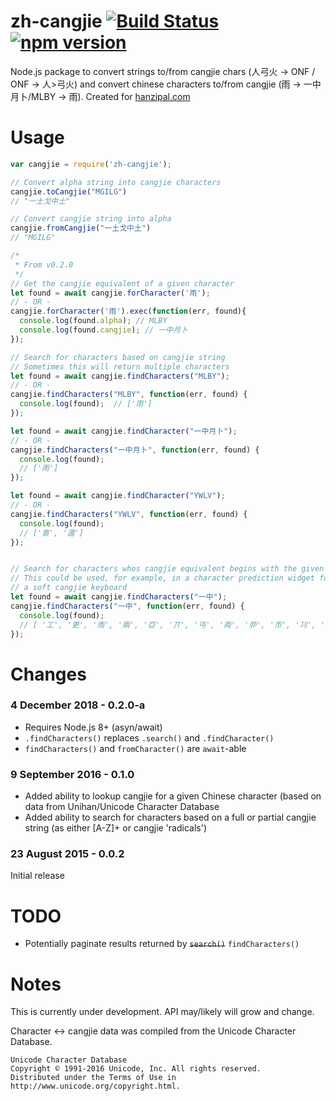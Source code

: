 # zh-cangjie [![Build Status](https://travis-ci.org/texh/zh-cangjie.svg?branch=master)](https://travis-ci.org/texh/zh-cangjie) [![npm version](https://badge.fury.io/js/zh-cangjie.svg)](https://www.npmjs.com/package/zh-cangjie)
Node.js package to convert strings to/from cangjie chars (人弓火 -> ONF / ONF -> 人>弓火) and convert chinese characters to/from cangjie (雨 -> 一中月卜/MLBY -> 雨).
Created for [hanzipal.com](https://hanzipal.com)

# Usage
````javascript
var cangjie = require('zh-cangjie');

// Convert alpha string into cangjie characters
cangjie.toCangjie("MGILG")
// "一土戈中土"

// Convert cangjie string into alpha
cangjie.fromCangjie("一土戈中土")
// "MGILG"

/*
 * From v0.2.0
 */
// Get the cangjie equivalent of a given character
let found = await cangjie.forCharacter('雨');
// - OR -
cangjie.forCharacter('雨').exec(function(err, found){
  console.log(found.alpha); // MLBY
  console.log(found.cangjie); // 一中月卜
});

// Search for characters based on cangjie string
// Sometimes this will return multiple characters
let found = await cangjie.findCharacters("MLBY");
// - OR -
cangjie.findCharacters("MLBY", function(err, found) {
  console.log(found);  // ['雨']
});

let found = await cangjie.findCharacter("一中月卜");
// - OR -
cangjie.findCharacters("一中月卜", function(err, found) {
  console.log(found);  
  // ['雨']
});

let found = await cangjie.findCharacter("YWLV");
// - OR -
cangjie.findCharacters("YWLV", function(err, found) {
  console.log(found);  
  // ['褱', '還']
});


// Search for characters whos cangjie equivalent begins with the given string
// This could be used, for example, in a character prediction widget for
// a soft cangjie keyboard
let found = await cangjie.findCharacters("一中");
cangjie.findCharacters("一中", function(err, found) {
  console.log(found);
  // [ '工', '更', '雨', '兩', '亞', '丌', '丏', '両', '丣', '帀', '㓚', '㧭', '厞', '覀' ]
});
````

# Changes
### 4 December 2018 - 0.2.0-a
  - Requires Node.js 8+ (asyn/await)
  - `.findCharacters()` replaces `.search()` and `.findCharacter()`
  - `findCharacters()` and `fromCharacter()` are `await`-able
### 9 September 2016 - 0.1.0
  - Added ability to lookup cangjie for a given Chinese character (based on data from Unihan/Unicode Character Database
  - Added ability to search for characters based on a full or partial cangjie string (as either [A-Z]+ or cangjie 'radicals')

### 23 August 2015 - 0.0.2
Initial release

# TODO
  - Potentially paginate results returned by ~~`search()`~~ `findCharacters()`


# Notes
This is currently under development. API may/likely will grow and change.

Character <-> cangjie data was compiled from the Unicode Character Database.
````
Unicode Character Database
Copyright © 1991-2016 Unicode, Inc. All rights reserved.
Distributed under the Terms of Use in http://www.unicode.org/copyright.html.
````
